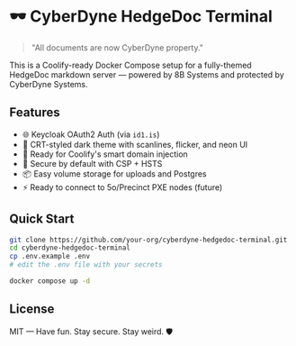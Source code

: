 # 🕶️ CyberDyne HedgeDoc Terminal

> "All documents are now CyberDyne property."

This is a Coolify-ready Docker Compose setup for a fully-themed HedgeDoc markdown server — powered by 8B Systems and protected by CyberDyne Systems.

## Features

- 🌐 Keycloak OAuth2 Auth (via `id1.is`)
- 🖤 CRT-styled dark theme with scanlines, flicker, and neon UI
- 🧠 Ready for Coolify's smart domain injection
- 🔐 Secure by default with CSP + HSTS
- 📦 Easy volume storage for uploads and Postgres
- ⚡ Ready to connect to 5o/Precinct PXE nodes (future)

## Quick Start

```bash
git clone https://github.com/your-org/cyberdyne-hedgedoc-terminal.git
cd cyberdyne-hedgedoc-terminal
cp .env.example .env
# edit the .env file with your secrets

docker compose up -d
```

## License

MIT — Have fun. Stay secure. Stay weird. 🛡️
